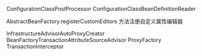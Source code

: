 ConfigurationClassPostProcessor
ConfigurationClassBeanDefinitionReader

AbstractBeanFactory.registerCustomEditors 方法注册自定义属性编辑器

InfrastructureAdvisorAutoProxyCreator
BeanFactoryTransactionAttributeSourceAdvisor
ProxyFactory
TransactionInterceptor